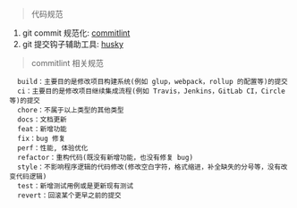 > 代码规范

1. git commit 规范化: [commitlint](https://commitlint.js.org/#/)
2. git 提交钩子辅助工具: [husky](https://github.com/typicode/husky#readme)

>commitlint 相关规范

```
  build：主要目的是修改项目构建系统(例如 glup，webpack，rollup 的配置等)的提交
  ci：主要目的是修改项目继续集成流程(例如 Travis，Jenkins，GitLab CI，Circle等)的提交
  chore：不属于以上类型的其他类型
  docs：文档更新
  feat：新增功能
  fix：bug 修复
  perf：性能, 体验优化
  refactor：重构代码(既没有新增功能，也没有修复 bug)
  style：不影响程序逻辑的代码修改(修改空白字符，格式缩进，补全缺失的分号等，没有改变代码逻辑)
  test：新增测试用例或是更新现有测试
  revert：回滚某个更早之前的提交
```

